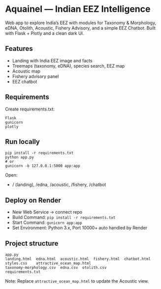 # Aquainel — Indian EEZ Intelligence

Web app to explore India’s EEZ with modules for Taxonomy & Morphology, eDNA, Otolith, Acoustic, Fishery Advisory, and a simple EEZ Chatbot. Built with Flask + Plotly and a clean dark UI.

## Features
- Landing with India EEZ image and facts
- Treemaps (taxonomy, eDNA), species search, EEZ map
- Acoustic map 
- Fishery advisory panel
- EEZ chatbot 

## Requirements
Create requirements.txt:
```
Flask
gunicorn
plotly
```

## Run locally
```
pip install -r requirements.txt
python app.py
# or
gunicorn -b 127.0.0.1:5000 app:app
```
Open:
- / (landing), /edna, /acoustic, /fishery, /chatbot

## Deploy on Render
- New Web Service → connect repo
- Build Command: `pip install -r requirements.txt`
- Start Command: `gunicorn app:app`
- Set Environment: Python 3.x, Port 10000+ auto handled by Render

## Project structure
```
app.py
landing.html  edna.html  acoustic.html  fishery.html  chatbot.html
styles.css    attractive_ocean_map.html
taxonomy-morphology.csv  edna.csv  otolith.csv  
requirements.txt
```

Note: Replace `attractive_ocean_map.html` to update the Acoustic view.
